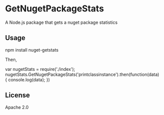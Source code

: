 # GetNugetPackageStats

A Node.js package that gets a nuget package statistics

## Usage

npm install nuget-getstats

Then,

var nugetStats = require('./index');
nugetStats.GetNugetPackageStats('printclassinstance').then(function(data) {
    console.log(data);
})

## License

Apache 2.0
